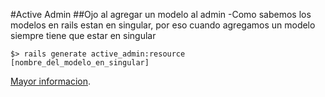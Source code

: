 #Active Admin
##Ojo al agregar un modelo al admin
-Como sabemos los modelos en rails estan en singular, por eso cuando agregamos un modelo siempre tiene que estar en singular

	$> rails generate active_admin:resource [nombre_del_modelo_en_singular]


[Mayor informacion](https://github.com/gregbell/active_admin).


